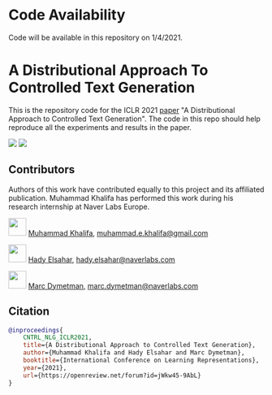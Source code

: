 
# Code Availability
Code will be available in this repository on 1/4/2021.

# A Distributional Approach To Controlled Text Generation 

This is the repository code for the ICLR 2021 [paper](https://openreview.net/forum?id=jWkw45-9AbL) "A Distributional Approach to Controlled Text Generation". The code in this repo should help reproduce all the experiments and results in the paper.

<img src="https://i.imgur.com/yN8jHyt.png">
<img src="https://i.imgur.com/VSFVxGa.png">


## Contributors
Authors of this work have contributed equally to this project and its affiliated publication. 
Muhammad Khalifa has performed this work during his research internship at Naver Labs Europe.


<img width=35px src="https://i.imgur.com/qLjUWrC.png"> [Muhammad Khalifa](https://mohammadkhalifa.github.io/), muhammad.e.khalifa@gmail.com

<img width=35px src="https://i.imgur.com/YLwtSt1.png"> [Hady Elsahar](http://hadyelsahar.io), hady.elsahar@naverlabs.com

<img width=35px src="https://i.imgur.com/gqHaXeG.png"> [Marc Dymetman](https://scholar.google.com/citations?user=D6J5pooAAAAJ&hl=en), marc.dymetman@naverlabs.com


## Citation

```bibtex
@inproceedings{
    CNTRL_NLG_ICLR2021,
    title={A Distributional Approach to Controlled Text Generation},
    author={Muhammad Khalifa and Hady Elsahar and Marc Dymetman},
    booktitle={International Conference on Learning Representations},
    year={2021},
    url={https://openreview.net/forum?id=jWkw45-9AbL}
}
```
